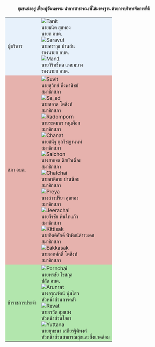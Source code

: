 <h4 style='text-align:center;'>
  ชุมชนน่าอยู่ เฟื่องฟูวัฒนธรรม นำการสาธารณะที่ได้มาตรฐาน ด้วยการบริหารจัดการที่ดี
</h4>
<table>
  <tr style='background-color:#E7F1FB;'>
    <td class='group'>ผู้บริหาร</td>
    <td class='people'>
      <div class='person'>
        <img alt="Tanit" src="/assets/people/tanit.jpg" />
        <br />
        นายธนิต สุขทอง
        <br />
        นายก อบต.
      </div>
      <div class='person'>
        <img alt="Saravut" src="/assets/people/saravut.jpg" />
        <br />
        นายศราวุธ ปานสัน
        <br />
        รองนายก อบต.
      </div>
      <div class='person'>
        <img alt="Man1" src="/assets/people/man1.png" />
        <br />
        นายวิริทธิ์พล แหยมบาง
        <br />
        รองนายก อบต.
      </div>
    </td>
  </tr>
  <tr style='background-color:#E6B2AD;'>
    <td class='group'>สภา อบต.</td>
    <td class='people'>
      <div class='person'>
        <img alt="Suvit" src="/assets/people/suvit.png" />
        <br />
        นายสุวิทย์ พึ่งพานิชย์
        <br />
        สมาชิกสภา
      </div>
      <div class='person'>
        <img alt="Sa_ad" src="/assets/people/sa_ad.png" />
        <br />
        นายสอาด โตสิงห์
        <br />
        สมาชิกสภา
      </div>
      <div class='person'>
        <img alt="Radomporn" src="/assets/people/radomporn.png" />
        <br />
        นายระดมพร หนูเผือก
        <br />
        สมาชิกสภา
      </div>
      <div class='person'>
        <img alt="Chanat" src="/assets/people/chanat.png" />
        <br />
        นายชนัฐ กุลวิชญานนท์
        <br />
        สมาชิกสภา
      </div>
      <div class='person'>
        <img alt="Saichon" src="/assets/people/saichon.png" />
        <br />
        นางสายชล ดิสบัวเฉื่อย
        <br />
        สมาชิกสภา
      </div>
      <div class='person'>
        <img alt="Chatchai" src="/assets/people/chatchai.png" />
        <br />
        นายชาติชาย ปานน้อย
        <br />
        สมาชิกสภา
      </div>
      <div class='person'>
        <img alt="Preya" src="/assets/people/preya.png" />
        <br />
        นางสาวปรียา สุขทอง
        <br />
        สมาชิกสภา
      </div>
      <div class='person'>
        <img alt="Jeerachai" src="/assets/people/jeerachai.png" />
        <br />
        นายจีรชัย พินโทแก้ว
        <br />
        สมาชิกสภา
      </div>
      <div class='person'>
        <img alt="Kittisak" src="/assets/people/kittisak.png" />
        <br />
        นายกิตติศักดิ์ พิพัฒน์ดำรงเดช
        <br />
        สมาชิกสภา
      </div>
      <div class='person'>
        <img alt="Eakkasak" src="/assets/people/eakkasak.png" />
        <br />
        นายเอกศักดิ์ โตสิงห์
        <br />
        สมาชิกสภา
      </div>
    </td>
  </tr>
  <tr style='background-color:#B2E6AD;'>
    <td class='group'>ข้าราชการประจำ</td>
    <td class='people'>
      <div class='person'>
        <img alt="Pornchai" src="/assets/people/pornchai.png" />
        <br />
        นายพรชัย ไขสกุล
        <br />
        ปลัด อบต.
      </div>
      <div class='person'>
        <img alt="Arunrat" src="/assets/people/arunrat.jpg" />
        <br />
        นางอรุณรัตน์ พุ่มไสว
        <br />
        หัวหน้าส่วนการคลัง
      </div>
      <div class='person'>
        <img alt="Revat" src="/assets/people/revat.png" />
        <br />
        นายเรวัต ชุมแสง
        <br />
        หัวหน้าส่วนโยธา
      </div>
      <div class='person'>
        <img alt="Yuttana" src="/assets/people/yuttana.jpg" />
        <br />
        นายยุทธนา เสถียรฐิติพงศ์
        <br />
        หัวหน้าส่วนสาธารณสุขและสิ่งแวดล้อม
      </div>
    </td>
  </tr>
</table>
